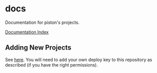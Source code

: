 # docs
Documentation for piston's projects.

[Documentation Index](http://docs.piston.rs)

## Adding New Projects

See [here](https://github.com/kmcallister/travis-doc-upload/blob/master/README.md). 
You will need to add your own deploy key to this repository as described (if you have the right permissions).
